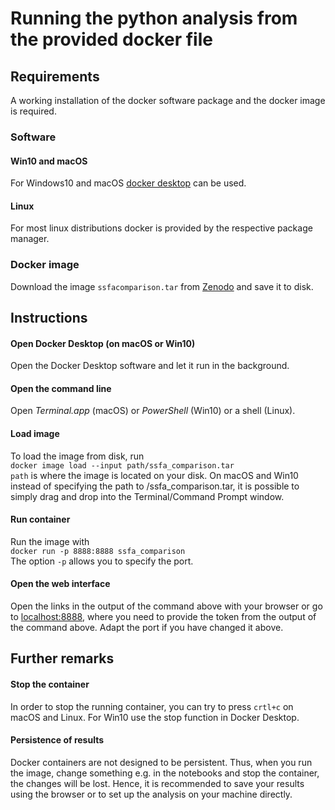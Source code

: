 # Running the python analysis from the provided docker file
## Requirements
A working installation of the docker software package and the docker image is required.
### Software
#### Win10 and macOS
For Windows10 and macOS [docker desktop](https://docs.docker.com/desktop/) can be used.
#### Linux 
For most linux distributions docker is provided by the respective package manager.  
### Docker image
Download the image `ssfacomparison.tar` from [Zenodo](https://doi.org/10.5281/zenodo.4442018) and save it to disk.

## Instructions
#### Open Docker Desktop (on macOS or Win10)
Open the Docker Desktop software and let it run in the background.

#### Open the command line
Open *Terminal.app* (macOS) or *PowerShell* (Win10) or a shell (Linux).

#### Load image
To load the image from disk, run  
`docker image load --input path/ssfa_comparison.tar`  
`path` is where the image is located on your disk. On macOS and Win10 instead of specifying the path to /ssfa_comparison.tar, it is possible to simply drag and drop into the Terminal/Command Prompt window.

#### Run container
Run the image with  
`docker run -p 8888:8888 ssfa_comparison`  
The option `-p` allows you to specify the port.

#### Open the web interface
Open the links in the output of the command above with your browser or go to [localhost:8888](http://localhost:8888), where you need to provide the token from the output of the command above.
Adapt the port if you have changed it above.
## Further remarks
#### Stop the container
In order to stop the running container, you can try to press `crtl+c` on macOS and Linux. For Win10 use the stop function in Docker Desktop.

#### Persistence of results
Docker containers are not designed to be persistent. Thus, when you run the image, change something e.g. in the notebooks and stop the container, the changes will be lost. Hence, it is recommended to save your results using the browser or to set up the analysis on your machine directly.
